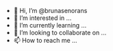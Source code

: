- 👋 Hi, I’m @brunasenorans
- 👀 I’m interested in ...
- 🌱 I’m currently learning ...
- 💞️ I’m looking to collaborate on ...
- 📫 How to reach me ...

<!---
brunasenorans/brunasenorans is a ✨ special ✨ repository because its `README.md` (this file) appears on your GitHub profile.
You can click the Preview link to take a look at your changes.
--->
